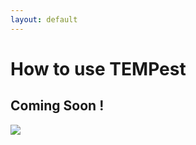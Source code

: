 ```yaml
---
layout: default
---
```


# [](#header-3)How to use TEMPest

## Coming Soon !
<img class="working-img" src="https://upload.wikimedia.org/wikipedia/commons/7/71/Corporate_Woman_Working_at_her_Desk_GIF_Animation_Loop.gif" width="auto" height="auto">
